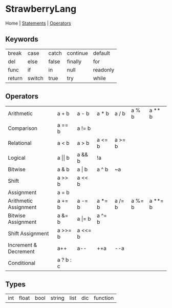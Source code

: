 # StrawberryLang

<span>Home</span> |
<a href="Statements.md">Statements</a> |
<a href="Operators.md">Operators</a>

## Keywords
|      |      |      |        |        |
|------|------|------|--------|--------|
|break |case  |catch |continue|default |
|del   |else  |false |finally |for     |
|func  |if    |in    |null    |readonly|
|return|switch|true  |try     |while   |

## Operators
|                     |         |       |      |       |       |       |
|---------------------|---------|-------|------|-------|-------|-------|
|Arithmetic           |a + b    |a - b  |a * b |a / b  |a % b  |a ** b |
|Comparison           |a == b   |a != b |      |       |       |       |
|Relational           |a < b    |a > b  |a <= b|a >= b |       |       |
|Logical              |a \|\| b |a && b |!a    |       |       |       |
|Bitwise              |a & b    |a \| b |a ^ b |~a     |       |       |
|Shift                |a >> b   |a << b |      |       |       |       |
|Assignment           |a = b    |       |      |       |       |       |
|Arithmetic Assignment|a += b   |a -= b |a *= b|a /= b |a %= b |a **= b|
|Bitwise Assignment   |a &= b   |a \|= b|a ^= b|       |       |       |
|Shift Assignment     |a >>= b  |a <<= b|      |       |       |       |
|Increment & Decrement|a++      |a--    |++a   |--a    |       |       |
|Conditional          |a ? b : c|       |      |       |       |       |

## Types
|        |        |        |        |        |        |        |
|--------|--------|--------|--------|--------|--------|--------|
|int     |float   |bool    |string  |list    |dic     |function|